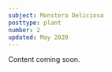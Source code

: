 ```yaml
---
subject: Monstera Deliciosa
posttype: plant
number: 2
updated: May 2020
---
```


Content coming soon.